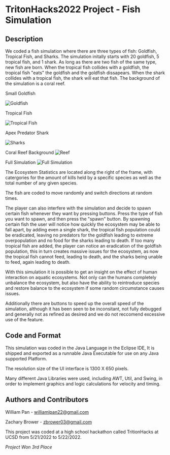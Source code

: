 # TritonHacks2022 Project - Fish Simulation

## Description
We coded a fish simulation where there are three types of fish: Goldfish, Tropical Fish, and Sharks. The simulation initally starts with 20 goldfish, 5 tropical fish, and 1 shark. As long as there are two fish of the same type, new fish are born. When the tropical fish collides with a goldfish, the tropical fish "eats" the goldfish and the goldfish dissapears. When the shark collides with a tropical fish, the shark will eat that fish. The background of the simulation is a coral reef. 

Small Goldfish

![Goldfish](https://i.postimg.cc/k4F0pMFv/lilFish.png)

Tropical Fish

![Tropical Fish](https://i.postimg.cc/jq1cr0gH/tropical-Fish.png)

Apex Predator Shark

![Sharks](https://i.postimg.cc/65RmjpW2/shark.png)

Coral Reef Background
![Reef](https://i.postimg.cc/gj3WdqW8/Reef.jpg)

Full Simulation
![Full Simulation](https://i.postimg.cc/TY9kFYcr/unknown.png)


The Ecosystem Statistics are located along the right of the frame, with catergories for the amount of kills held by a specific species as well as the total number of any given species. 

The fish are coded to move randomly and switch directions at random times.  

The player can also interfere with the simulation and decide to spawn certain fish whenever they want by pressing buttons. Press the type of fish you want to spawn, and then press the "spawn" button. By spawning certain fish the user will notice how quickly the ecosystem may be able to fall apart, by adding even a single shark, the tropical fish population could be eradicated, leaving no predators for the goldfish leading to extreme overpopulation and no food for the sharks leading to death. If too many tropical fish are added, the player can notice an eradication of the goldfish population, this in turn creates massive issues for the ecosystem, as now the tropical fish cannot feed, leading to death, and the sharks being unable to feed, again leading to death. 

With this simulation it is possible to get an insight on the effect of human interaction on aquatic ecosystems. Not only can the humans completely unbalance the ecosystem, but also have the ability to reintroduce species and restore balance to the ecosystem if some random circumstance causes issues.

Additionally there are buttons to speed up the overall speed of the simulation, although it has been seen to be inconsitant, not fully debugged and generally not as refined as desired and we do not reccomend excessive use of the feature. 

## Code and Format

This simulation was coded in the Java Language in the Eclipse IDE, It is shipped and exported as a runnable Java Executable for use on any Java supported Platform.

The resolution size of the UI interface is 1300 X 650 pixels. 

Many different Java Libraries were used, including AWT, Util, and Swing, in order to implement graphics and  logic calculations for velocity and timing.

## Authors and Contributors

William Pan - williamlpan22@gmail.com

Zachary Brower - zbrower03@gmail.com

This project was coded at a high school hackathon called TritionHacks at UCSD from 5/21/2022 to 5/22/2022. 

*Project Won 3rd Place* 

